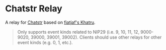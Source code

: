 # Chatstr Relay

A relay for [Chatstr](https://github.com/sepehr-safari/chatstr-client) based on [fiatjaf's Khatru](https://github.com/fiatjaf/khatru).

> Only supports event kinds related to NIP29 (i.e. 9, 10, 11, 12, 9000-9020, 39000, 39001, 39002). Clients should use other relays for other event kinds (e.g. 0, 1, etc.).
